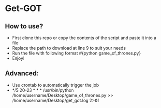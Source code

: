 # Get-GOT

## How to use?
- First clone this repo or copy the contents of the script and paste it into a file
- Replace the path to download at line 9 to suit your needs
- Run the file with following format #{python game_of_thrones.py}
- Enjoy!

## Advanced: 
- Use crontab to automatically trigger the job
- */5 20-23 * * * /usr/bin/python /home/username/Desktop/game_of_thrones.py >> /home/username/Desktop/get_got.log 2>&1

